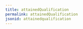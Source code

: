 ```yaml
---
title: attainedQualification
permalink: attainedQualification
jsonid: attainedqualification
---
```

